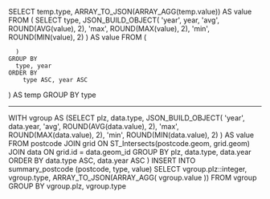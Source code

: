 SELECT temp.type, ARRAY_TO_JSON(ARRAY_AGG(temp.value)) AS value FROM (
	SELECT 
      type,
      JSON_BUILD_OBJECT(
		'year',
        year,
		'avg',
        ROUND(AVG(value), 2),
		'max',
        ROUND(MAX(value), 2),
		'min',
        ROUND(MIN(value), 2)
      ) AS value
    FROM
      (
	  
	  )
    GROUP BY
      type, year
	ORDER BY
		type ASC, year ASC
) AS temp
  GROUP BY
    type

----------------------------------------------------------------------------

WITH vgroup AS (SELECT
	plz,
	data.type,
	JSON_BUILD_OBJECT(
		'year',
		data.year,
		'avg',
		ROUND(AVG(data.value), 2),
		'max',
		ROUND(MAX(data.value), 2),
		'min',
		ROUND(MIN(data.value), 2)
	) AS value
FROM
	postcode
JOIN
	grid
	ON ST_Intersects(postcode.geom, grid.geom)
JOIN
	data
	ON grid.id = data.geom_id
GROUP BY
	plz,
	data.type,
	data.year
ORDER BY
	data.type ASC, data.year ASC
)
INSERT INTO summary_postcode (postcode, type, value)
SELECT
	vgroup.plz::integer,
	vgroup.type,
	ARRAY_TO_JSON(ARRAY_AGG(
		vgroup.value
	))
FROM vgroup
GROUP BY
	vgroup.plz, vgroup.type